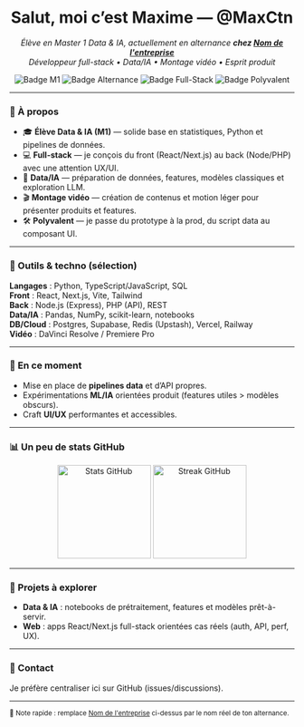 <!-- Bannière animée (typing SVG) -->

<h1 align="center">Salut, moi c’est Maxime — @MaxCtn</h1>

<p align="center">
  <em>Élève en Master 1 Data & IA, actuellement en alternance <strong>chez <u>Nom de l'entreprise</u></strong></em><br/>
  <em>Développeur full-stack • Data/IA • Montage vidéo • Esprit produit</em>
</p>

<p align="center">
  <img alt="Badge M1" src="https://img.shields.io/badge/Master%201-Data%20%26%20IA-0a0a0a?style=for-the-badge">
  <img alt="Badge Alternance" src="https://img.shields.io/badge/Alternance-Active-0a0a0a?style=for-the-badge">
  <img alt="Badge Full-Stack" src="https://img.shields.io/badge/Stack-Full%E2%80%91Stack-0a0a0a?style=for-the-badge">
  <img alt="Badge Polyvalent" src="https://img.shields.io/badge/Polyvalent-Dev%20%E2%80%A2%20Data%20%E2%80%A2%20Vid%C3%A9o-0a0a0a?style=for-the-badge">
</p>

---

### 🧭 À propos
- 🎓 **Élève Data & IA (M1)** — solide base en statistiques, Python et pipelines de données.
- 💻 **Full-stack** — je conçois du front (React/Next.js) au back (Node/PHP) avec une attention UX/UI.
- 🧠 **Data/IA** — préparation de données, features, modèles classiques et exploration LLM.
- 🎬 **Montage vidéo** — création de contenus et motion léger pour présenter produits et features.
- 🛠️ **Polyvalent** — je passe du prototype à la prod, du script data au composant UI.

---

### 🧰 Outils & techno (sélection)
<!-- Ajoute/enlève librement -->
**Langages** : Python, TypeScript/JavaScript, SQL  
**Front** : React, Next.js, Vite, Tailwind  
**Back** : Node.js (Express), PHP (API), REST  
**Data/IA** : Pandas, NumPy, scikit-learn, notebooks  
**DB/Cloud** : Postgres, Supabase, Redis (Upstash), Vercel, Railway  
**Vidéo** : DaVinci Resolve / Premiere Pro

---

### 🔭 En ce moment
- Mise en place de **pipelines data** et d’API propres.
- Expérimentations **ML/IA** orientées produit (features utiles > modèles obscurs).
- Craft **UI/UX** performantes et accessibles.

---

### 📊 Un peu de stats GitHub
<p align="center">
  <img height="165" src="https://github-readme-stats.vercel.app/api?username=MaxCtn&show_icons=true&hide_title=true&hide_border=true&theme=transparent" alt="Stats GitHub"/>
  <img height="165" src="https://github-readme-streak-stats.herokuapp.com?user=MaxCtn&hide_border=true&theme=transparent" alt="Streak GitHub"/>
</p>

<!-- Animation “snake” optionnelle : nécessite un workflow GitHub Actions (à activer plus tard)
<p align="center">
  <img src="https://raw.githubusercontent.com/Platane/snk/output/github-contribution-grid-snake-dark.svg" alt="snake animation"/>
</p>
-->

---

### 🚀 Projets à explorer
- **Data & IA** : notebooks de prétraitement, features et modèles prêt-à-servir.
- **Web** : apps React/Next.js full-stack orientées cas réels (auth, API, perf, UX).

---

### 🤝 Contact
Je préfère centraliser ici sur GitHub (issues/discussions).  
<!-- Pas d’e-mail, pas de LinkedIn comme demandé -->

---

<sub>📝 Note rapide : remplace <u>Nom de l'entreprise</u> ci-dessus par le nom réel de ton alternance.</sub>
